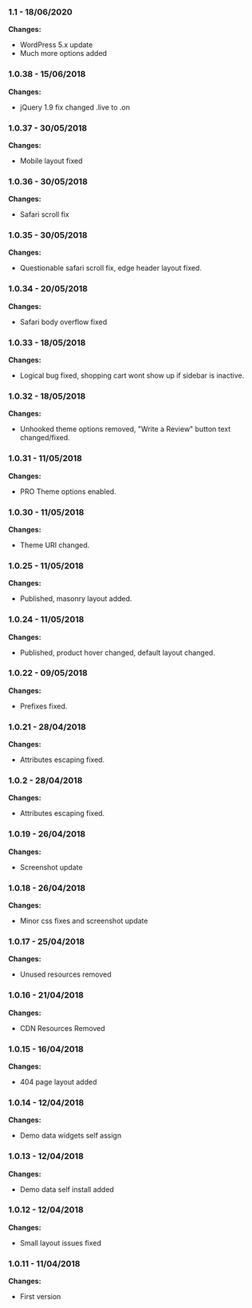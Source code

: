 ### 1.1 - 18/06/2020

**Changes:**

- WordPress 5.x update
- Much more options added

### 1.0.38 - 15/06/2018

**Changes:**

- jQuery 1.9 fix changed .live to .on

### 1.0.37 - 30/05/2018

**Changes:**

- Mobile layout fixed

### 1.0.36 - 30/05/2018

**Changes:**

- Safari scroll fix

### 1.0.35 - 30/05/2018

**Changes:**

- Questionable safari scroll fix, edge header layout fixed.

### 1.0.34 - 20/05/2018

**Changes:**

- Safari body overflow fixed

### 1.0.33 - 18/05/2018

**Changes:**

- Logical bug fixed, shopping cart wont show up if sidebar is inactive.

### 1.0.32 - 18/05/2018

**Changes:**

- Unhooked theme options removed, "Write a Review" button text changed/fixed.

### 1.0.31 - 11/05/2018

**Changes:**

- PRO Theme options enabled.

### 1.0.30 - 11/05/2018

**Changes:**

- Theme URI changed.

### 1.0.25 - 11/05/2018

**Changes:**

- Published, masonry layout added.

### 1.0.24 - 11/05/2018

**Changes:**

- Published, product hover changed, default layout changed.

### 1.0.22 - 09/05/2018

**Changes:**

- Prefixes fixed.

### 1.0.21 - 28/04/2018

**Changes:** 

- Attributes escaping fixed.

### 1.0.2 - 28/04/2018

**Changes:** 

- Attributes escaping fixed.

### 1.0.19 - 26/04/2018

**Changes:** 

- Screenshot update

### 1.0.18 - 26/04/2018

**Changes:** 

- Minor css fixes and screenshot update

### 1.0.17 - 25/04/2018

**Changes:** 

- Unused resources removed

### 1.0.16 - 21/04/2018

**Changes:** 

- CDN Resources Removed

### 1.0.15 - 16/04/2018

**Changes:** 

- 404 page layout added

### 1.0.14 - 12/04/2018

**Changes:** 

- Demo data widgets self assign


### 1.0.13 - 12/04/2018

**Changes:** 

- Demo data self install added


### 1.0.12 - 12/04/2018

**Changes:** 

- Small layout issues fixed


### 1.0.11 - 11/04/2018

**Changes:** 

- First version